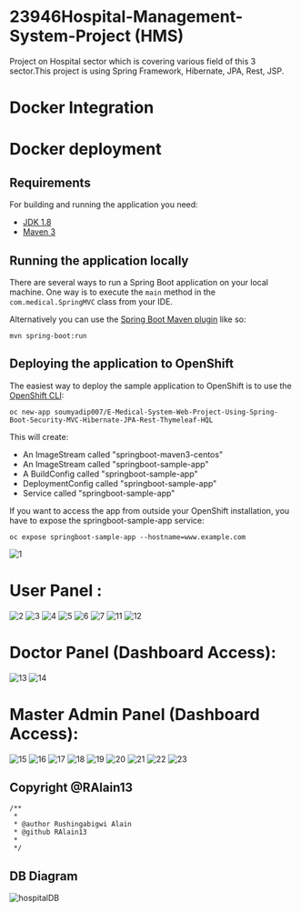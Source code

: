 # 23946Hospital-Management-System-Project (HMS)
Project on Hospital sector which is covering various field of this 3 sector.This project is using Spring Framework, Hibernate, JPA, Rest, JSP.

# Docker Integration

# Docker deployment 
## Requirements

For building and running the application you need:

- [JDK 1.8](http://www.oracle.com/technetwork/java/javase/downloads/jdk8-downloads-2133151.html)
- [Maven 3](https://maven.apache.org)

## Running the application locally

There are several ways to run a Spring Boot application on your local machine. One way is to execute the `main` method in the `com.medical.SpringMVC` class from your IDE.

Alternatively you can use the [Spring Boot Maven plugin](https://docs.spring.io/spring-boot/docs/current/reference/html/build-tool-plugins-maven-plugin.html) like so:

```shell
mvn spring-boot:run
```

## Deploying the application to OpenShift

The easiest way to deploy the sample application to OpenShift is to use the [OpenShift CLI](https://docs.openshift.org/latest/cli_reference/index.html):

```shell
oc new-app soumyadip007/E-Medical-System-Web-Project-Using-Spring-Boot-Security-MVC-Hibernate-JPA-Rest-Thymeleaf-HQL
```

This will create:

* An ImageStream called "springboot-maven3-centos"
* An ImageStream called "springboot-sample-app"
* A BuildConfig called "springboot-sample-app"
* DeploymentConfig called "springboot-sample-app"
* Service called "springboot-sample-app"

If you want to access the app from outside your OpenShift installation, you have to expose the springboot-sample-app service:

```shell
oc expose springboot-sample-app --hostname=www.example.com
```

![1](https://github.com/RAlain13/23946HospitalMnagementSystem/assets/114587679/1175db45-fa1d-4f55-a9d1-17b71a53d8e3)

# User Panel :

![2](https://github.com/RAlain13/23946HospitalMnagementSystem/assets/114587679/c5839376-bbbb-4363-9877-264bdaf3972b)
![3](https://github.com/RAlain13/23946HospitalMnagementSystem/assets/114587679/5303c90d-c49c-4c2e-8eb4-cde6b3608384)
![4](https://github.com/RAlain13/23946HospitalMnagementSystem/assets/114587679/50edd40f-0b54-4afe-b96f-e8b13cc511ae)
![5](https://github.com/RAlain13/23946HospitalMnagementSystem/assets/114587679/11604d78-a52d-4943-9a73-5f65a831ea32)
![6](https://github.com/RAlain13/23946HospitalMnagementSystem/assets/114587679/c67d041a-de90-4861-825e-78367dc64352)
![7](https://github.com/RAlain13/23946HospitalMnagementSystem/assets/114587679/46b7d819-8887-4d66-a0a5-eb9026f0d60a)
![11](https://github.com/RAlain13/23946HospitalMnagementSystem/assets/114587679/e7668ea4-e143-4d8a-bd51-1bc5b5385fc8)
![12](https://github.com/RAlain13/23946HospitalMnagementSystem/assets/114587679/cc0f3df8-a2ba-4e17-aa6e-1f149de87556)

# Doctor Panel (Dashboard Access):


![13](https://github.com/RAlain13/23946HospitalMnagementSystem/assets/114587679/54c07336-6e65-4c05-8247-e306e5af534f)
![14](https://github.com/RAlain13/23946HospitalMnagementSystem/assets/114587679/31b1533d-d65c-4934-8ce4-a5cbd7bbd223)

# Master Admin Panel (Dashboard Access):

![15](https://github.com/RAlain13/23946HospitalMnagementSystem/assets/114587679/45ffa73b-eca7-4562-bb92-af74f8fa7dec)
![16](https://github.com/RAlain13/23946HospitalMnagementSystem/assets/114587679/ff3b6bf2-87b9-4a07-a80e-2d5e65a381aa)
![17](https://github.com/RAlain13/23946HospitalMnagementSystem/assets/114587679/3add7f58-d478-4e5b-8c73-409730bc049c)
![18](https://github.com/RAlain13/23946HospitalMnagementSystem/assets/114587679/2e91b15a-616c-4ddf-a65b-9022a3cabcbc)
![19](https://github.com/RAlain13/23946HospitalMnagementSystem/assets/114587679/ff933abb-ab0a-4a33-874e-7b3ce1f81f2a)
![20](https://github.com/RAlain13/23946HospitalMnagementSystem/assets/114587679/158ff638-ee66-4a66-a5a2-7c95af5accb8)
![21](https://github.com/RAlain13/23946HospitalMnagementSystem/assets/114587679/d0974353-2af3-427c-9447-56724c9744b2)
![22](https://github.com/RAlain13/23946HospitalMnagementSystem/assets/114587679/7f714188-7d6d-4326-89ba-beb52d486a2a)
![23](https://github.com/RAlain13/23946HospitalMnagementSystem/assets/114587679/015423bc-6e58-4804-a34e-24f54079b816)


## Copyright @RAlain13
```shell
/**
 * 
 * @author Rushingabigwi Alain
 * @github RAlain13
 *
 */
```
## DB Diagram
![hospitalDB](https://github.com/RAlain13/23946HospitalMnagementSystem/assets/114587679/71c1ae50-4d9f-438e-afe0-3bebff7319cd)


